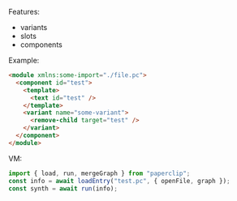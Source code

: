 Features:

- variants
- slots
- components

Example:

```html
<module xmlns:some-import="./file.pc">
  <component id="test">
    <template>
      <text id="test" />
    </template>
    <variant name="some-variant">
      <remove-child target="test" />
    </variant>
  </component>
</module>
```

VM:

```typescript
import { load, run, mergeGraph } from "paperclip";
const info = await loadEntry("test.pc", { openFile, graph });
const synth = await run(info);
```